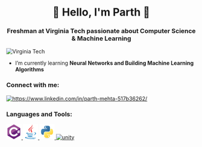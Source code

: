 <h1 align="center">👋 Hello, I'm Parth 👋</h1>
<h3 align="center"> Freshman at Virginia Tech passionate about Computer Science & Machine Learning</h3>
<img src="https://wallpapers.com/images/high/red-virginia-tech-black-pf5k174st5pgwppd.webp" alt="Virginia Tech" width="40" height="40"/> </a> </p>


-  I’m currently learning **Neural Networks and Building Machine Learning Algorithms**

<h3 align="left">Connect with me:</h3>
<p align="left">
<a href="https://www.linkedin.com/in/parth-mehta-517b36262/" target="blank"><img align="center" src="https://raw.githubusercontent.com/rahuldkjain/github-profile-readme-generator/master/src/images/icons/Social/linked-in-alt.svg" alt="https://www.linkedin.com/in/parth-mehta-517b36262/" height="30" width="40" /></a>
</p>

<h3 align="left">Languages and Tools:</h3>
<p align="left"> <a href="https://www.w3schools.com/cs/" target="_blank" rel="noreferrer"> <img src="https://raw.githubusercontent.com/devicons/devicon/master/icons/csharp/csharp-original.svg" alt="csharp" width="40" height="40"/> </a> <a href="https://www.java.com" target="_blank" rel="noreferrer"> <img src="https://raw.githubusercontent.com/devicons/devicon/master/icons/java/java-original.svg" alt="java" width="40" height="40"/> </a> <a href="https://www.python.org" target="_blank" rel="noreferrer"> <img src="https://raw.githubusercontent.com/devicons/devicon/master/icons/python/python-original.svg" alt="python" width="40" height="40"/> </a> <a href="https://unity.com/" target="_blank" rel="noreferrer"> <img src="https://www.vectorlogo.zone/logos/unity3d/unity3d-icon.svg" alt="unity" width="40" height="40"/> </a> </p>
